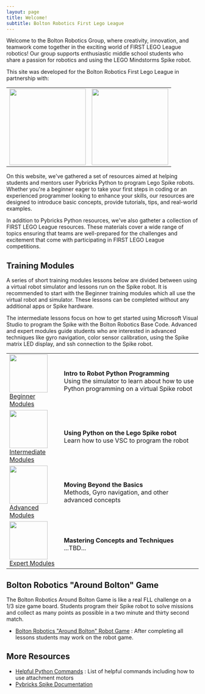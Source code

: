 ```yaml
---
layout: page
title: Welcome!
subtitle: Bolton Robotics First Lego League
---
```


Welcome to the Bolton Robotics Group, where creativity, innovation, and teamwork come together in the exciting world of FIRST LEGO League robotics! Our group supports enthusiastic middle school students who share a passion for robotics and using the LEGO Mindstorms Spike robot.  

This site was developed for the Bolton Robotics First Lego League in partnership with:

<CENTER>
<TABLE>
<TR><TD><A HREF="https://littletonrobotics.org/"><img src="https://fssfll.github.io/fssfll/images/6328.jpg" width=200></A></TD><TD><A HREF="https://fll-18300.github.io/home/"><img src="https://fssfll.github.io/fssfll/images/18300.jpg" width=200></A></TD>
</TR>
</TABLE>
</CENTER>

On this website, we've gathered a set of resources aimed at helping students and mentors user Pybricks Python to program Lego Spike robots.   Whether you're a beginner eager to take your first steps in coding or an experienced programmer looking to enhance your skills, our resources are designed to introduce basic concepts, provide tutorials, tips, and real-world examples.

In addition to Pybricks Python resources, we've also gatheter a collection of FIRST LEGO League resources. These materials cover a wide range of topics ensuring that teams are well-prepared for the challenges and excitement that come with participating in FIRST LEGO League competitions.

## Training Modules
A series of short training modules lessons below are divided between using a virtual robot simulator and lessons run on the Spike robot.  It is recommended to start with the Beginner training modules which all use the virtual robot and simulator.  These lessons can be completed without any additional apps or Spike hardware.

The intermediate lessons focus on how to get started using Microsoft Visual Studio to program the Spike with the Bolton Robotics Base Code.  Advanced and expert modules guide students who are interested in advanced techniques like gyro navigation, color sensor calibration, using the Spike matrix LED display, and ssh connection to the Spike robot. 

<TABLE>
<TR><TD><img src="https://fssfll.github.io/fssfll/images/beginner.jpg" width=100><BR><A HREF="https://fssfll.github.io/fssfll/spike/lessons/beginner/">Beginner Modules</A> </TD><TD><B>Intro to Robot Python Programming</B><BR>Using the simulator to learn about how to use Python programming on a virtual Spike robot
</TD>
</TR>

<TR><TD><img src="https://fssfll.github.io/fssfll/images/intermediate.jpg" width=100><BR><A HREF="https://fssfll.github.io/fssfll/spike/lessons/intermediate/">Intermediate Modules</A> </TD><TD><B>Using Python on the Lego Spike robot</B><BR>Learn how to use VSC to program the robot
</TD>
</TR>

<TR><TD><img src="https://fssfll.github.io/fssfll/images/advanced.jpg" width=100><BR><A HREF="https://fssfll.github.io/fssfll/spike/lessons/advanced/">Advanced Modules</A> </TD><TD><B>Moving Beyond the Basics</B><BR>Methods, Gyro navigation, and other advanced concepts
</TD>
</TR>

<TR><TD><img src="https://fssfll.github.io/fssfll/images/expert.jpg" width=100><BR><A HREF="https://fssfll.github.io/fssfll/spike/lessons/expert/">Expert Modules</A> </TD><TD><B>Mastering Concepts and Techniques</B><BR>...TBD...
</TD>
</TR>

</TABLE>

## Bolton Robotics "Around Bolton" Game
The Bolton Robotics Around Bolton Game is like a real FLL challenge on a 1/3 size game board.  Students program their Spike robot to solve missions and collect as many points as possible in a two minute and thirty second match.
- [Bolton Robotics "Around Bolton" Robot Game](./spring_2024/robot_game.md) : After completing all lessons students may work on the robot game.

## More Resources
* [Helpful Python Commands](./howto/Python_Commands.pdf) : List of helpful commands including how to use attachment motors
* [Pybricks Spike Documentation](https://docs.pybricks.com/en/stable/)

